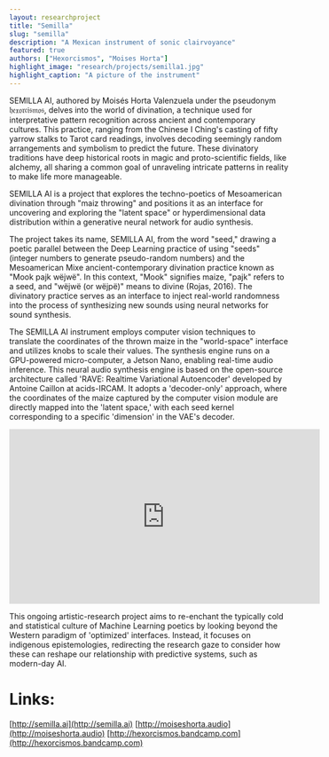 ```yaml
---
layout: researchproject
title: "Semilla"
slug: "semilla"
description: "A Mexican instrument of sonic clairvoyance"
featured: true
authors: ["Hexorcismos", "Moises Horta"]
highlight_image: "research/projects/semilla1.jpg"
highlight_caption: "A picture of the instrument"
---
```


<script>
  import CaptionedImage from "../../components/Images/CaptionedImage.svelte"
</script>

SEMILLA AI, authored by Moisés Horta Valenzuela under the pseudonym 𝔥𝔢𝔵𝔬𝔯𝔠𝔦𝔰𝔪𝔬𝔰, delves into the world of divination, a technique used for interpretative pattern recognition across ancient and contemporary cultures. This practice, ranging from the Chinese I Ching's casting of fifty yarrow stalks to Tarot card readings, involves decoding seemingly random arrangements and symbolism to predict the future. These divinatory traditions have deep historical roots in magic and proto-scientific fields, like alchemy, all sharing a common goal of unraveling intricate patterns in reality to make life more manageable.

SEMILLA AI is a project that explores the techno-poetics of Mesoamerican divination through "maiz throwing" and positions it as an interface for uncovering and exploring the "latent space" or hyperdimensional data distribution within a generative neural network for audio synthesis.

<CaptionedImage
  src="research/projects/semilla3.jpg"
  alt="A picture of the Semilla interface"
  caption="The Semilla interface"/>

The project takes its name, SEMILLA AI, from the word "seed," drawing a poetic parallel between the Deep Learning practice of using "seeds" (integer numbers to generate pseudo-random numbers) and the Mesoamerican Mixe ancient-contemporary divination practice known as "Mook pajk wëjwë". In this context, "Mook" signifies maize, "pajk" refers to a seed, and "wëjwë (or wëjpë)" means to divine (Rojas, 2016). The divinatory practice serves as an interface to inject real-world randomness into the process of synthesizing new sounds using neural networks for sound synthesis.

The SEMILLA AI instrument employs computer vision techniques to translate the coordinates of the thrown maize in the "world-space" interface and utilizes knobs to scale their values. The synthesis engine runs on a GPU-powered micro-computer, a Jetson Nano, enabling real-time audio inference. This neural audio synthesis engine is based on the open-source architecture called 'RAVE: Realtime Variational Autoencoder' developed by Antoine Caillon at acids-IRCAM. It adopts a 'decoder-only' approach, where the coordinates of the maize captured by the computer vision module are directly mapped into the 'latent space,' with each seed kernel corresponding to a specific 'dimension' in the VAE's decoder.

<iframe width="560" height="315" src="https://www.youtube.com/embed/_2C3XeQgGtY?si=TP69qtf42LStzius" title="YouTube video player" frameborder="0" allow="accelerometer; autoplay; clipboard-write; encrypted-media; gyroscope; picture-in-picture; web-share" allowfullscreen></iframe>

This ongoing artistic-research project aims to re-enchant the typically cold and statistical culture of Machine Learning poetics by looking beyond the Western paradigm of 'optimized' interfaces. Instead, it focuses on indigenous epistemologies, redirecting the research gaze to consider how these can reshape our relationship with predictive systems, such as modern-day AI.

# Links:
[http://semilla.ai](http://semilla.ai)
[http://moiseshorta.audio](http://moiseshorta.audio)
[http://hexorcismos.bandcamp.com](http://hexorcismos.bandcamp.com)

